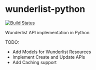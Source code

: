 # wunderlist-python

[![Build Status](https://travis-ci.org/hameedullah/python-wunderlist.svg?branch=master)](https://travis-ci.org/hameedullah/python-wunderlist)

Wunderlist API implementation in Python

TODO:
  - Add Models for Wunderlist Resources
  - Implement Create and Update APIs
  - Add Caching support
